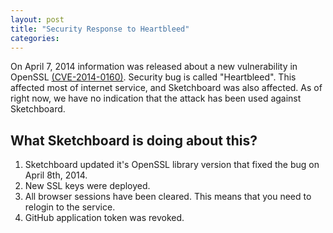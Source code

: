 ```yaml
---
layout: post
title: "Security Response to Heartbleed"
categories: 
---
```


On April 7, 2014 information was released about a new vulnerability in OpenSSL [(CVE-2014-0160)](https://web.nvd.nist.gov/view/vuln/detail?vulnId=CVE-2014-0160). Security bug is called "Heartbleed". This affected most of internet service, and Sketchboard was also affected. As of right now, we have no indication that the attack has been used against Sketchboard.


What Sketchboard is doing about this?
-------------------------------------

1. Sketchboard updated it's OpenSSL library version that fixed the bug on April 8th, 2014.
2. New SSL keys were deployed.
3. All browser sessions have been cleared. This means that you need to relogin to the service.
4. GitHub application token was revoked.
